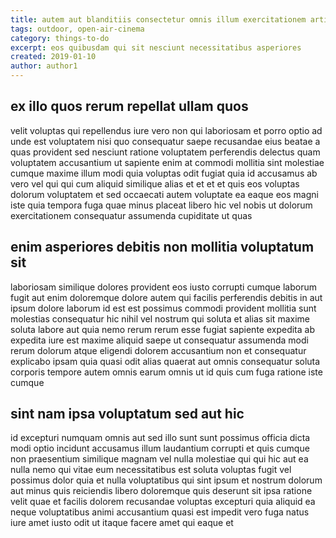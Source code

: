 ```yaml
---
title: autem aut blanditiis consectetur omnis illum exercitationem article 9479
tags: outdoor, open-air-cinema
category: things-to-do
excerpt: eos quibusdam qui sit nesciunt necessitatibus asperiores
created: 2019-01-10
author: author1
---
```


## ex illo quos rerum repellat ullam quos

velit voluptas qui repellendus iure vero non qui laboriosam et porro optio ad unde est voluptatem nisi quo consequatur saepe recusandae eius beatae a quas provident sed nesciunt ratione voluptatem perferendis delectus quam voluptatem accusantium ut sapiente enim at commodi mollitia sint molestiae cumque maxime illum modi quia voluptas odit fugiat quia id accusamus ab vero vel qui qui cum aliquid similique alias et et et et quis eos voluptas dolorum voluptatem et sed occaecati autem voluptate ea eaque eos magni iste quia tempora fuga quae minus placeat libero hic vel nobis ut dolorum exercitationem consequatur assumenda cupiditate ut quas

## enim asperiores debitis non mollitia voluptatum sit

laboriosam similique dolores provident eos iusto corrupti cumque laborum fugit aut enim doloremque dolore autem qui facilis perferendis debitis in aut ipsum dolore laborum id est est possimus commodi provident mollitia sunt molestias consequatur hic nihil vel nostrum qui soluta et alias sit maxime soluta labore aut quia nemo rerum rerum esse fugiat sapiente expedita ab expedita iure est maxime aliquid saepe ut consequatur assumenda modi rerum dolorum atque eligendi dolorem accusantium non et consequatur explicabo ipsam quia quasi odit alias quaerat aut omnis consequatur soluta corporis tempore autem omnis earum omnis ut id quis cum fuga ratione iste cumque

## sint nam ipsa voluptatum sed aut hic

id excepturi numquam omnis aut sed illo sunt sunt possimus officia dicta modi optio incidunt accusamus illum laudantium corrupti et quis cumque non praesentium similique magnam vel nulla molestiae qui qui hic aut ea nulla nemo qui vitae eum necessitatibus est soluta voluptas fugit vel possimus dolor quia et nulla voluptatibus qui sint ipsum et nostrum dolorum aut minus quis reiciendis libero doloremque quis deserunt sit ipsa ratione velit quae et facilis dolorem recusandae voluptas excepturi quia aliquid ea neque voluptatibus animi accusantium quasi est impedit vero fuga natus iure amet iusto odit ut itaque facere amet qui eaque et
